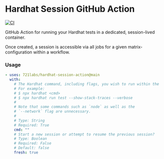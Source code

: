 # Hardhat Session GitHub Action

[![CI](https://github.com/721labs/hardhat-session-action/actions/workflows/ci.yml/badge.svg)](https://github.com/721labs/hardhat-session-action/actions/workflows/ci.yml)

GitHub Action for running your Hardhat tests in a dedicated, session-lived container.

Once created, a session is accessible via all jobs for a given matrix-configuration within a workflow.

### Usage

```yaml
- uses: 721labs/hardhat-session-action@main
  with:
    # The Hardhat command, including flags, you wish to run within the session container.
    # For example:
    # $ npx hardhat <cmd>
    # $ npx hardhat run test --show-stack-traces --verbose
    #
    # Note that some commands such as `node` as well as the
    # `--network` flag are unnecessary.
    #
    # Type: String
    # Required: True
    cmd: ""
    # Start a new session or attempt to resume the previous session?
    # Type: Boolean
    # Required: False
    # Default: false
    fresh: true
```
